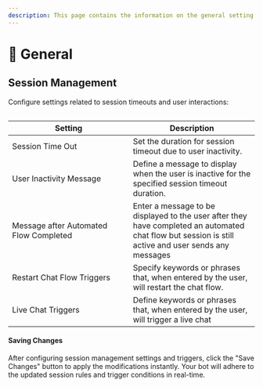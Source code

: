 ```yaml
---
description: This page contains the information on the general setting of the WhatsApp Bots
---
```


# 📖 General

## Session Management

Configure settings related to session timeouts and user interactions:

<figure><img src="../../../../../.gitbook/assets/1 – 61.png" alt=""><figcaption></figcaption></figure>

<table><thead><tr><th width="231">Setting</th><th>Description</th></tr></thead><tbody><tr><td>Session Time Out</td><td>Set the duration for session timeout due to user inactivity.</td></tr><tr><td>User Inactivity Message</td><td>Define a message to display when the user is inactive for the specified session timeout duration.</td></tr><tr><td>Message after Automated Flow Completed</td><td>Enter a message to be displayed to the user after they have completed an automated chat flow but session is still active and user sends any messages</td></tr><tr><td>Restart Chat Flow Triggers</td><td>Specify keywords or phrases that, when entered by the user, will restart the chat flow.</td></tr><tr><td>Live Chat Triggers</td><td>Define keywords or phrases that, when entered by the user, will trigger a live chat</td></tr></tbody></table>

#### Saving Changes

After configuring session management settings and triggers, click the "Save Changes" button to apply the modifications instantly. Your bot will adhere to the updated session rules and trigger conditions in real-time.
